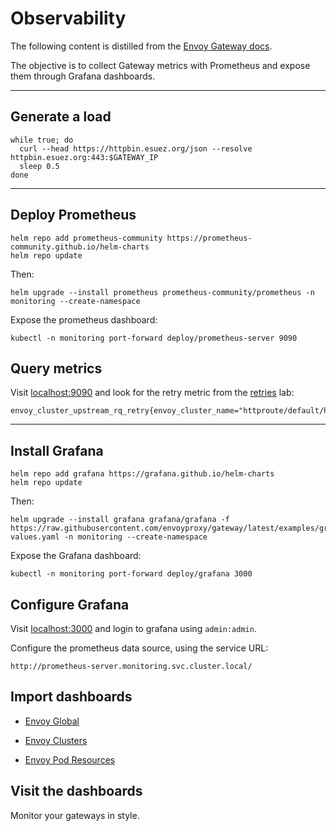 # Observability

The following content is distilled from the [Envoy Gateway docs](https://gateway.envoyproxy.io/v1.0.1/tasks/observability/grafana-integration/).

The objective is to collect Gateway metrics with Prometheus and expose them through Grafana dashboards.

---

## Generate a load

```shell
while true; do
  curl --head https://httpbin.esuez.org/json --resolve httpbin.esuez.org:443:$GATEWAY_IP
  sleep 0.5
done
```

---

## Deploy Prometheus

```shell
helm repo add prometheus-community https://prometheus-community.github.io/helm-charts
helm repo update
```

Then:

```shell
helm upgrade --install prometheus prometheus-community/prometheus -n monitoring --create-namespace
```

Expose the prometheus dashboard:

```shell
kubectl -n monitoring port-forward deploy/prometheus-server 9090
```

## Query metrics

Visit [localhost:9090](http://localhost:9090) and look for the retry metric from the [retries](retries.md/#review-the-proxys-stats) lab:

```promql
envoy_cluster_upstream_rq_retry{envoy_cluster_name="httproute/default/httpbin/rule/0"}
```

---

## Install Grafana

```shell
helm repo add grafana https://grafana.github.io/helm-charts
helm repo update
```

Then:

```shell
helm upgrade --install grafana grafana/grafana -f https://raw.githubusercontent.com/envoyproxy/gateway/latest/examples/grafana/helm-values.yaml -n monitoring --create-namespace
```

Expose the Grafana dashboard:

```shell
kubectl -n monitoring port-forward deploy/grafana 3000
```

## Configure Grafana

Visit [localhost:3000](http://localhost:3000) and login to grafana using `admin:admin`.

Configure the prometheus data source, using the service URL:

```
http://prometheus-server.monitoring.svc.cluster.local/
```

## Import dashboards

- [Envoy Global](https://raw.githubusercontent.com/envoyproxy/gateway/main/examples/grafana/dashboards/envoy-global.json)

- [Envoy Clusters](https://raw.githubusercontent.com/envoyproxy/gateway/main/examples/grafana/dashboards/envoy-clusters.json)

- [Envoy Pod Resources](https://raw.githubusercontent.com/envoyproxy/gateway/main/examples/grafana/dashboards/envoy-pod-resource.json)

## Visit the dashboards

Monitor your gateways in style.
